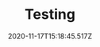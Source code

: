 ---
templateKey: training-post
path: /training/fitness
title: Testing
date: 2020-11-17T15:18:45.517Z
description: Fitness
image: /img/gym.jpg
schema: 
    days:
        - heading: maandag
          oefening:
            - title: Bench press
              description: push up and down
              oefeningimage: /img/lidmaatschap.jpg
        - heading: dinsdag
          oefening:
            - title: Bench press
              description: push up and down
              oefeningimage: /img/lidmaatschap.jpg
        - heading: woensdag
          oefening:
            - title: Bench press
              description: push up and down
              oefeningimage: /img/lidmaatschap.jpg
            - title: Military press
              description: push up and down
              oefeningimage: /img/lidmaatschap.jpg
        - heading: donderdag
          oefening:
            - title: Bench press
              description: push up and down
              oefeningimage: /img/lidmaatschap.jpg
            - title: shoulder press
              description: push up and down
              oefeningimage: /img/lidmaatschap.jpg
        - heading: vrijdag
          oefening:
            - title: Bench press
              description: push up and down
              oefeningimage: /img/lidmaatschap.jpg
        
---
